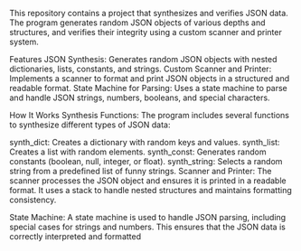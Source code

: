 This repository contains a project that synthesizes and verifies JSON data. The program generates random JSON objects of various depths and structures,
and verifies their integrity using a custom scanner and printer system.

Features
JSON Synthesis: Generates random JSON objects with nested dictionaries, lists, constants, and strings.
Custom Scanner and Printer: Implements a scanner to format and print JSON objects in a structured and readable format.
State Machine for Parsing: Uses a state machine to parse and handle JSON strings, numbers, booleans, and special characters.

How It Works
Synthesis Functions: The program includes several functions to synthesize different types of JSON data:

synth_dict: Creates a dictionary with random keys and values.
synth_list: Creates a list with random elements.
synth_const: Generates random constants (boolean, null, integer, or float).
synth_string: Selects a random string from a predefined list of funny strings.
Scanner and Printer: The scanner processes the JSON object and ensures it is printed in a readable format. It uses a stack to handle nested structures and maintains formatting consistency.

State Machine: A state machine is used to handle JSON parsing, including special cases for strings and numbers. This ensures that the JSON data is correctly interpreted and formatted
